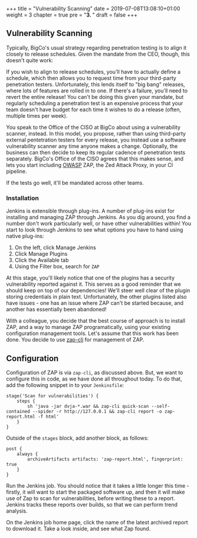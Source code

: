 +++
title = "Vulnerability Scanning"
date = 2019-07-08T13:08:10+01:00
weight = 3
chapter = true
pre = "<b>3. </b>"
draft = false
+++

## Vulnerability Scanning

Typically, BigCo's usual strategy regarding penetration testing is to align it closely to release schedules. Given the mandate from the CEO, though, this doesn't quite work:

If you wish to align to release schedules, you'll have to actually define a schedule, which then allows you to request time from your third-party penetration testers. Unfortunately, this lends itself to "big bang" releases, where lots of features are rolled in to one. If there's a failure, you'll need to revert the entire release! You can't be doing this given your mandate, but regularly scheduling a penetration test is an expensive process that your team doesn't have budget for each time it wishes to do a release (often, multiple times per week).

You speak to the Office of the CISO at BigCo about using a vulnerability scanner, instead. In this model, you propose, rather than using third-party external pentetration testers for every release, you instead use a software vulnerability scanner any time anyone makes a change. Optionally, the business can then decide to keep its regular cadence of penetration tests separately. BigCo's Office of the CISO agrees that this makes sense, and lets you start including [OWASP](https://owasp.org) ZAP, the Zed Attack Proxy, in your CI pipeline.

If the tests go well, it'll be mandated across other teams.

### Installation

Jenkins is extensible through plug-ins. A number of plug-ins exist for installing and managing ZAP through Jenkins. As you dig around, you find a number don't work particularly well, or have other vulnerabilities within! You start to look through Jenkins to see what options you have to hand using native plug-ins:

1. On the left, click Manage Jenkins
1. Click Manage Plugins
1. Click the Available tab
1. Using the Filter box, search for `ZAP`

At this stage, you'll likely notice that one of the plugins has a security vulnerability reported against it. This serves as a good reminder that we should keep on top of our dependencies! We'll steer well clear of the plugin storing credentials in plain text. Unfortunately, the other plugins listed also have issues - one has an issue where ZAP can't be started because, and another has essentially been abandoned!

With a colleague, you decide that the best course of approach is to install ZAP, and a way to manage ZAP programatically, using your existing configuration management tools. Let's assume that this work has been done. You decide to use [zap-cli](https://github.com/Grunny/zap-cli) for management of ZAP.

## Configuration

Configuration of ZAP is via `zap-cli`, as discussed above. But, we want to configure this in code, as we have done all throughout today. To do that, add the following snippet in to your `Jenkinsfile`:

```
stage('Scan for vulnerabilities') {
    steps {
        sh 'java -jar dvja-*.war && zap-cli quick-scan --self-contained --spider -r http://127.0.0.1 && zap-cli report -o zap-report.html -f html'
    }
}
```

Outside of the `stages` block, add another block, as follows:

```
post {
    always {
        archiveArtifacts artifacts: 'zap-report.html', fingerprint: true
    }
}
```

Run the Jenkins job. You should notice that it takes a little longer this time - firstly, it will want to start the packaged software up, and then it will make use of Zap to scan for vulnerabilities, before writing these to a report. Jenkins tracks these reports over builds, so that we can perform trend analysis.

On the Jenkins job home page, click the name of the latest archived report to download it. Take a look inside, and see what Zap found.